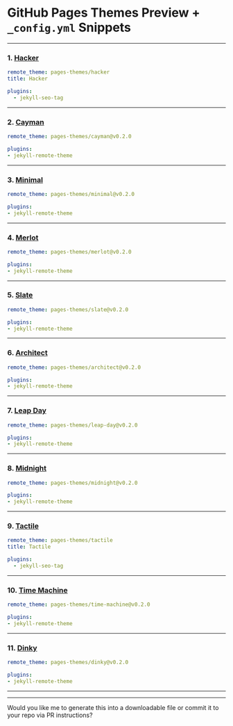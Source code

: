# GitHub Pages Themes Preview + `_config.yml` Snippets

---

### 1. [Hacker](https://pages-themes.github.io/hacker/)

```yaml
remote_theme: pages-themes/hacker
title: Hacker

plugins:
  - jekyll-seo-tag
````

---

### 2. [Cayman](https://pages-themes.github.io/cayman/)

```yaml
remote_theme: pages-themes/cayman@v0.2.0

plugins:
- jekyll-remote-theme

```

---

### 3. [Minimal](https://pages-themes.github.io/minimal/)

```yaml
remote_theme: pages-themes/minimal@v0.2.0

plugins:
- jekyll-remote-theme 
```

---

### 4. [Merlot](https://pages-themes.github.io/merlot/)

```yaml
remote_theme: pages-themes/merlot@v0.2.0

plugins:
- jekyll-remote-theme
```

---

### 5. [Slate](https://pages-themes.github.io/slate/)

```yaml
remote_theme: pages-themes/slate@v0.2.0

plugins:
- jekyll-remote-theme
```

---

### 6. [Architect](https://pages-themes.github.io/architect/)

```yaml
remote_theme: pages-themes/architect@v0.2.0

plugins:
- jekyll-remote-theme
```

---

### 7. [Leap Day](https://pages-themes.github.io/leap-day/)

```yaml
remote_theme: pages-themes/leap-day@v0.2.0

plugins:
- jekyll-remote-theme
```

---

### 8. [Midnight](https://pages-themes.github.io/midnight/)

```yaml
remote_theme: pages-themes/midnight@v0.2.0

plugins:
- jekyll-remote-theme
```

---

### 9. [Tactile](https://pages-themes.github.io/tactile/)

```yaml
remote_theme: pages-themes/tactile
title: Tactile

plugins:
  - jekyll-seo-tag
```

---

### 10. [Time Machine](https://pages-themes.github.io/time-machine/)

```yaml
remote_theme: pages-themes/time-machine@v0.2.0

plugins:
- jekyll-remote-theme
```

---

### 11. [Dinky](https://pages-themes.github.io/dinky/)

```yaml
remote_theme: pages-themes/dinky@v0.2.0

plugins:
- jekyll-remote-theme
```

---


---

Would you like me to generate this into a downloadable file or commit it to your repo via PR instructions?
```
